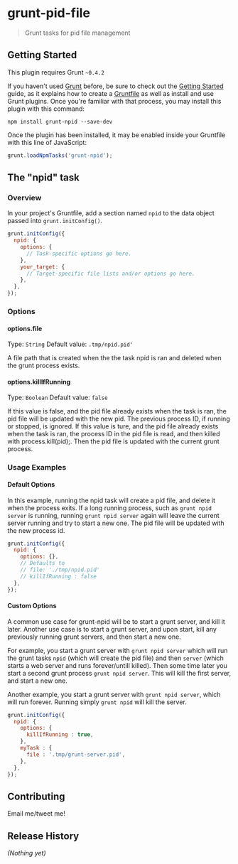 # grunt-pid-file

> Grunt tasks for pid file management

## Getting Started
This plugin requires Grunt `~0.4.2`

If you haven't used [Grunt](http://gruntjs.com/) before, be sure to check out the [Getting Started](http://gruntjs.com/getting-started) guide, as it explains how to create a [Gruntfile](http://gruntjs.com/sample-gruntfile) as well as install and use Grunt plugins. Once you're familiar with that process, you may install this plugin with this command:

```shell
npm install grunt-npid --save-dev
```

Once the plugin has been installed, it may be enabled inside your Gruntfile with this line of JavaScript:

```js
grunt.loadNpmTasks('grunt-npid');
```

## The "npid" task

### Overview
In your project's Gruntfile, add a section named `npid` to the data object passed into `grunt.initConfig()`.

```js
grunt.initConfig({
  npid: {
    options: {
      // Task-specific options go here.
    },
    your_target: {
      // Target-specific file lists and/or options go here.
    },
  },
});
```

### Options

#### options.file
Type: `String`
Default value: `.tmp/npid.pid'`

A file path that is created when the the task npid is ran and deleted when the grunt process exists.

#### options.killIfRunning
Type: `Boolean`
Default value: `false`

If this value is false, and the pid file already exists when the task is ran, the pid file will be updated with the new pid. The previous process ID, if running or stopped, is ignored.
If this value is ture, and the pid file already exists when the task is ran, the process ID in the pid file is read, and then killed with process.kill(pid);.  Then the pid file is updated with the current grunt process.

### Usage Examples

#### Default Options
In this example, running the npid task will create a pid file, and delete it when the process exits.
If a long running process, such as `grunt npid server` is running, running `grunt npid server` again will leave the current server running and try to start a new one. The pid file will be updated with the new process id.

```js
grunt.initConfig({
  npid: {
    options: {},
    // Defaults to 
    // file: './tmp/npid.pid'
    // killIfRunning : false
  },
});
```

#### Custom Options
A common use case for grunt-npid will be to start a grunt server, and kill it later.
Another use case is to start a grunt server, and upon start, kill any previously running grunt servers, and then start a new one.

For example, you start a grunt server with `grunt npid server` which will run the grunt tasks `npid` (which will create the pid file) and then `server` (which starts a web server and runs forever/untill killed).
Then some time later you start a second grunt process `grunt npid server`. This will kill the first server, and start a new one.

Another example, you start a grunt server with `grunt npid server`, which will run forever.  Running simply `grunt npid` will kill the server.

```js
grunt.initConfig({
  npid: {
    options: {
      killIfRunning : true,
    },
    myTask : {
      file : '.tmp/grunt-server.pid',
    },
  },
});
```

## Contributing
Email me/tweet me!

## Release History
_(Nothing yet)_
